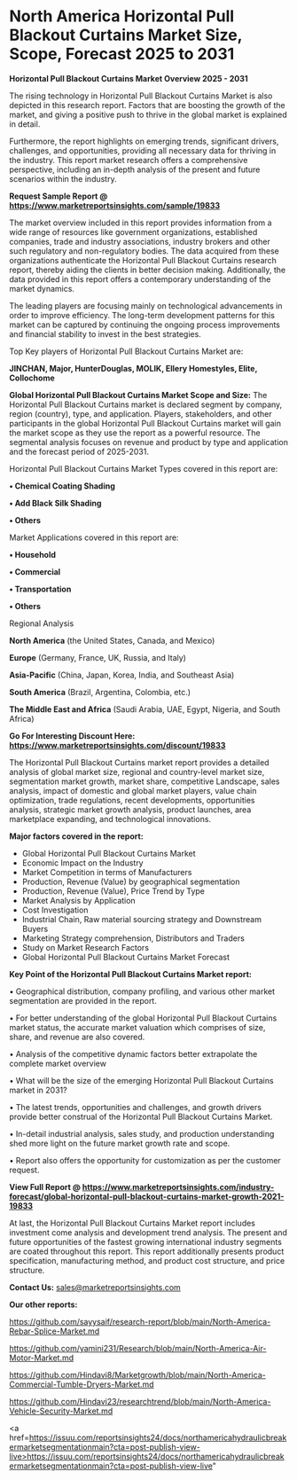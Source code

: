 # North America Horizontal Pull Blackout Curtains Market Size, Scope, Forecast 2025 to 2031

<Strong> Horizontal Pull Blackout Curtains Market Overview 2025 - 2031</strong>

The rising technology in Horizontal Pull Blackout Curtains Market is also depicted in this research report. Factors that are boosting the growth of the market, and giving a positive push to thrive in the global market is explained in detail.

Furthermore, the report highlights on emerging trends, significant drivers, challenges, and opportunities, providing all necessary data for thriving in the industry. This report market research offers a comprehensive perspective, including an in-depth analysis of the present and future scenarios within the industry.

<strong>Request Sample Report @ <a href=https://www.marketreportsinsights.com/sample/19833>https://www.marketreportsinsights.com/sample/19833</a></strong>

The market overview included in this report provides information from a wide range of resources like government organizations, established companies, trade and industry associations, industry brokers and other such regulatory and non-regulatory bodies. The data acquired from these organizations authenticate the Horizontal Pull Blackout Curtains research report, thereby aiding the clients in better decision making. Additionally, the data provided in this report offers a contemporary understanding of the market dynamics.

The leading players are focusing mainly on technological advancements in order to improve efficiency. The long-term development patterns for this market can be captured by continuing the ongoing process improvements and financial stability to invest in the best strategies.

Top Key players of Horizontal Pull Blackout Curtains Market are:

<strong>JINCHAN, Major, HunterDouglas, MOLIK, Ellery Homestyles, Elite, Collochome</strong>

<strong><b>Global Horizontal Pull Blackout Curtains Market Scope and Size:</b></strong>
The Horizontal Pull Blackout Curtains market is declared segment by company, region (country), type, and application. Players, stakeholders, and other participants in the global Horizontal Pull Blackout Curtains market will gain the market scope as they use the report as a powerful resource. The segmental analysis focuses on revenue and product by type and application and the forecast period of 2025-2031.

Horizontal Pull Blackout Curtains Market Types covered in this report are:

<strong>• Chemical Coating Shading

• Add Black Silk Shading

• Others</strong>

Market Applications covered in this report are:

<strong>• Household

• Commercial

• Transportation

• Others</strong> 

Regional Analysis

<strong>North America</strong> (the United States, Canada, and Mexico)

<strong>Europe</strong> (Germany, France, UK, Russia, and Italy)

<strong>Asia-Pacific</strong> (China, Japan, Korea, India, and Southeast Asia)

<strong>South America</strong> (Brazil, Argentina, Colombia, etc.)

<strong>The Middle East and Africa</strong> (Saudi Arabia, UAE, Egypt, Nigeria, and South Africa)

<strong>Go For Interesting Discount Here: <a href=https://www.marketreportsinsights.com/discount/19833>https://www.marketreportsinsights.com/discount/19833</a></strong>

The Horizontal Pull Blackout Curtains market report provides a detailed analysis of global market size, regional and country-level market size, segmentation market growth, market share, competitive Landscape, sales analysis, impact of domestic and global market players, value chain optimization, trade regulations, recent developments, opportunities analysis, strategic market growth analysis, product launches, area marketplace expanding, and technological innovations.

<strong><b>Major factors covered in the report:</b></strong>
<ul>
  <li>Global Horizontal Pull Blackout Curtains Market </li>
  <li>Economic Impact on the Industry</li>
  <li>Market Competition in terms of Manufacturers</li>
  <li>Production, Revenue (Value) by geographical segmentation</li>
  <li>Production, Revenue (Value), Price Trend by Type</li>
  <li>Market Analysis by Application</li>
  <li>Cost Investigation</li>
  <li>Industrial Chain, Raw material sourcing strategy and Downstream Buyers</li>
  <li>Marketing Strategy comprehension, Distributors and Traders</li>
  <li>Study on Market Research Factors</li>
  <li>Global Horizontal Pull Blackout Curtains Market Forecast</li>
</ul>

<strong><b>Key Point of the Horizontal Pull Blackout Curtains Market report:</b></strong>

• Geographical distribution, company profiling, and various other market segmentation are provided in the report.

• For better understanding of the global Horizontal Pull Blackout Curtains market status, the accurate market valuation which comprises of size, share, and revenue are also covered.

• Analysis of the competitive dynamic factors better extrapolate the complete market overview

• What will be the size of the emerging Horizontal Pull Blackout Curtains market in 2031?

• The latest trends, opportunities and challenges, and growth drivers provide better construal of the Horizontal Pull Blackout Curtains Market.

• In-detail industrial analysis, sales study, and production understanding shed more light on the future market growth rate and scope.

• Report also offers the opportunity for customization as per the customer request.

<strong><b>View Full Report @ <a href=https://www.marketreportsinsights.com/industry-forecast/global-horizontal-pull-blackout-curtains-market-growth-2021-19833>https://www.marketreportsinsights.com/industry-forecast/global-horizontal-pull-blackout-curtains-market-growth-2021-19833</a></b></strong>


At last, the Horizontal Pull Blackout Curtains Market report includes investment come analysis and development trend analysis. The present and future opportunities of the fastest growing international industry segments are coated throughout this report. This report additionally presents product specification, manufacturing method, and product cost structure, and price structure.

<strong>Contact Us:</strong>
sales@marketreportsinsights.com

<strong>Our other reports:</strong>

<a href=https://github.com/sayysaif/research-report/blob/main/North-America-Rebar-Splice-Market.md>https://github.com/sayysaif/research-report/blob/main/North-America-Rebar-Splice-Market.md</a>

<a href=https://github.com/yamini231/Research/blob/main/North-America-Air-Motor-Market.md>https://github.com/yamini231/Research/blob/main/North-America-Air-Motor-Market.md</a>

<a href=https://github.com/Hindavi8/Marketgrowth/blob/main/North-America-Commercial-Tumble-Dryers-Market.md>https://github.com/Hindavi8/Marketgrowth/blob/main/North-America-Commercial-Tumble-Dryers-Market.md</a>

<a href=https://github.com/Hindavi23/researchtrend/blob/main/North-America-Vehicle-Security-Market.md>https://github.com/Hindavi23/researchtrend/blob/main/North-America-Vehicle-Security-Market.md</a>

<a href=https://issuu.com/reportsinsights24/docs/northamericahydraulicbreakermarketsegmentationmain?cta=post-publish-view-live>https://issuu.com/reportsinsights24/docs/northamericahydraulicbreakermarketsegmentationmain?cta=post-publish-view-live</a>"
